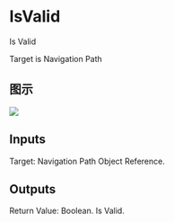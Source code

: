 # IsValid

Is Valid

Target is Navigation Path

## 图示

![]($-20221218-17473073.png)

## Inputs

Target: Navigation Path Object Reference.  

## Outputs

Return Value: Boolean. Is Valid.

